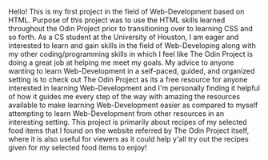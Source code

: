Hello! This is my first project in the field of Web-Development based on HTML. Purpose of this project was to use the HTML skills learned throughout the Odin Project prior to transitioning over to learning CSS and so forth. As a CS student at the University of Houston, I am eager and interested to learn and gain skills in the field of Web-Developing along with my other coding/programming skills in which I feel like The Odin Project is doing a great job at helping me meet my goals. My advice to anyone wanting to learn Web-Development in a self-paced, guided, and organized setting is to check out The Odin Project as its a free resource for anyone interested in learning Web-Development and I'm personally finding it helpful of how it guides me every step of the way with amazing the resources available to make learning Web-Development easier as compared to myself attempting to learn Web-Development from other resources in an interesting setting. This project is primarily about recipes of my selected food items that I found on the website referred by The Odin Project itself, where it is also useful for viewers as it could help y'all try out the recipes given for my selected food items to enjoy!
